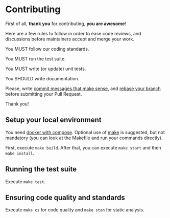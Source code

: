 # Contributing

First of all, **thank you** for contributing, **you are awesome**!

Here are a few rules to follow in order to ease code reviews, and discussions before
maintainers accept and merge your work.

You MUST follow our coding standards.

You MUST run the test suite.

You MUST write (or update) unit tests.

You SHOULD write documentation.

Please, write [commit messages that make sense][1], and [rebase your branch][2]
before submitting your Pull Request.

Thank you!

## Setup your local environment

You need [docker with compose][3]. Optional use of [make][4] is suggested,
but not mandatory (you can look at the Makefile and run your commands directly).

First, execute `make build`. After that, you can execute `make start` and then `make install`.

## Running the test suite

Execute `make test`.

## Ensuring code quality and standards

Execute `make cs` for code quality and `make stan` for static analysis.

[1]: https://tbaggery.com/2008/04/19/a-note-about-git-commit-messages.html
[2]: https://git-scm.com/book/en/v2/Git-Branching-Rebasing
[3]: https://docs.docker.com/compose/
[4]: https://opensource.com/article/18/8/what-how-makefile
